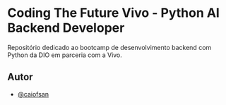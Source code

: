 # Coding The Future Vivo - Python AI Backend Developer

Repositório dedicado ao bootcamp de desenvolvimento backend com Python da DIO em parceria com a Vivo.

## Autor
- [@caiofsan](https://github.com/caiofsan)